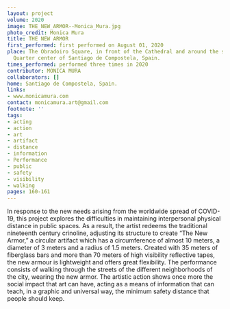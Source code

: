 ```yaml
---
layout: project
volume: 2020
image: THE_NEW_ARMOR--Monica_Mura.jpg
photo_credit: Monica Mura
title: THE NEW ARMOR
first_performed: first performed on August 01, 2020
place: The Obradoiro Square, in front of the Cathedral and around the streets of Historic
  Quarter center of Santiago de Compostela, Spain.
times_performed: performed three times in 2020
contributor: MONICA MURA
collaborators: []
home: Santiago de Compostela, Spain.
links:
- www.monicamura.com
contact: monicamura.art@gmail.com
footnote: ''
tags:
- acting
- action
- art
- artifact
- distance
- information
- Performance
- public
- safety
- visibility
- walking
pages: 160-161
---
```

In response to the new needs arising from the worldwide spread of COVID-19, this project explores the difficulties in maintaining interpersonal physical distance in public spaces. As a result, the artist redeems the traditional nineteenth century crinoline, adjusting its structure to create “The New Armor,” a circular artifact which has a circumference of almost 10 meters, a diameter of 3 meters and a radius of 1.5 meters. Created with 35 meters of fiberglass bars and more than 70 meters of high visibility reflective tapes, the new armour is lightweight and offers great flexibility. The performance consists of walking through the streets of the different neighborhoods of the city, wearing the new armor. The artistic action shows once more the social impact that art can have, acting as a means of information that can teach, in a graphic and universal way, the minimum safety distance that people should keep.